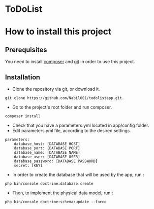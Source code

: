 ToDoList
========
# How to install this project
## Prerequisites
You need to install [composer](https://getcomposer.org/) and [git](https://git-scm.com/) in order to use this project.
## Installation
- Clone the repository via git, or download it.
```
git clone https://github.com/Nabil001/todolistapp.git.
```
- Go to the project's root folder and run composer.
```
composer install
```
- Check that you have a parameters.yml located in app/config folder.
- Edit parameters.yml file, according to the desired settings.
```
parameters:
    database_host: [DATABASE HOST]
    database_port: [DATABASE PORT]
    database_name: [DATABASE NAME]
    database_user: [DATABASE USER]
    database_password: [DATABASE PASSWORD]
    secret: [KEY]

```
- In order to create the database that will be used by the app, run :
```
php bin/console doctrine:database:create
```
- Then, to implement the physical data model, run :
```
php bin/console doctrine:schema:update --force
```
